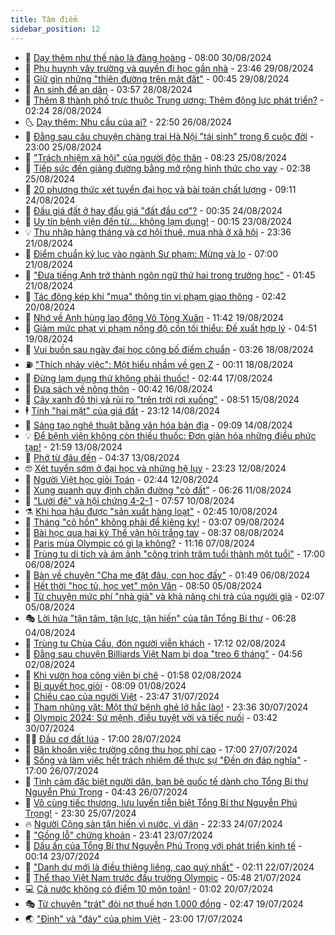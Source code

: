 ```yaml
---
title: Tâm điểm
sidebar_position: 12
---
```


<!-- dantri-tam-diem:START -->
- 🚦 [Dạy thêm như thế nào là đàng hoàng](https://dantri.com.vn/tam-diem/day-them-nhu-the-nao-la-dang-hoang-20240829181049437.htm) - 08:00 30/08/2024
- 🫶 [Phụ huynh vây trường và quyền đi học gần nhà](https://dantri.com.vn/tam-diem/phu-huynh-vay-truong-va-quyen-di-hoc-gan-nha-20240829085048049.htm) - 23:46 29/08/2024
- 🦏 [Giữ gìn những &quot;thiên đường trên mặt đất&quot;](https://dantri.com.vn/tam-diem/giu-gin-nhung-thien-duong-tren-mat-dat-20240826192529401.htm) - 00:45 29/08/2024
- 🧰 [An sinh để an dân](https://dantri.com.vn/tam-diem/an-sinh-de-an-dan-20240828064017617.htm) - 03:57 28/08/2024
- 🙉 [Thêm 8 thành phố trực thuộc Trung ương: Thêm động lực phát triển?](https://dantri.com.vn/tam-diem/them-8-thanh-pho-truc-thuoc-trung-uong-them-dong-luc-phat-trien-20240828083821135.htm) - 02:24 28/08/2024
- 🌜 [Dạy thêm: Nhu cầu của ai?](https://dantri.com.vn/tam-diem/day-them-nhu-cau-cua-ai-20240826195040627.htm) - 22:50 26/08/2024
- 🤔 [Đằng sau câu chuyện chàng trai Hà Nội &quot;tái sinh&quot; trong 6 cuộc đời](https://dantri.com.vn/tam-diem/dang-sau-cau-chuyen-chang-trai-ha-noi-tai-sinh-trong-6-cuoc-doi-20240825221412611.htm) - 23:00 25/08/2024
- 🤩 [&quot;Trách nhiệm xã hội&quot; của người độc thân](https://dantri.com.vn/tam-diem/trach-nhiem-xa-hoi-cua-nguoi-doc-than-20240825085021284.htm) - 08:23 25/08/2024
- 🦅 [Tiếp sức đến giảng đường bằng mở rộng hình thức cho vay](https://dantri.com.vn/tam-diem/tiep-suc-den-giang-duong-bang-mo-rong-hinh-thuc-cho-vay-20240825085749948.htm) - 02:38 25/08/2024
- 💫 [20 phương thức xét tuyển đại học và bài toán chất lượng](https://dantri.com.vn/tam-diem/20-phuong-thuc-xet-tuyen-dai-hoc-va-bai-toan-chat-luong-20240823155244051.htm) - 09:11 24/08/2024
- 🤗 [Đấu giá đất ở hay đấu giá &quot;đất đầu cơ&quot;?](https://dantri.com.vn/tam-diem/dau-gia-dat-o-hay-dau-gia-dat-dau-co-20240823180944673.htm) - 00:35 24/08/2024
- 🫶 [Uy tín bệnh viện đến từ… không lạm dụng!](https://dantri.com.vn/tam-diem/uy-tin-benh-vien-den-tu-khong-lam-dung-20240823065227728.htm) - 00:15 23/08/2024
- 💡 [Thu nhập hàng tháng và cơ hội thuê, mua nhà ở xã hội](https://dantri.com.vn/tam-diem/thu-nhap-hang-thang-va-co-hoi-thue-mua-nha-o-xa-hoi-20240821230359936.htm) - 23:36 21/08/2024
- 🌮 [Điểm chuẩn kỷ lục vào ngành Sư phạm: Mừng và lo](https://dantri.com.vn/tam-diem/diem-chuan-ky-luc-vao-nganh-su-pham-mung-va-lo-20240821080536248.htm) - 07:00 21/08/2024
- 🌊 [&quot;Đưa tiếng Anh trở thành ngôn ngữ thứ hai trong trường học&quot;](https://dantri.com.vn/tam-diem/dua-tieng-anh-tro-thanh-ngon-ngu-thu-hai-trong-truong-hoc-20240821000611353.htm) - 01:45 21/08/2024
- 👹 [Tác động kép khi &quot;mua&quot; thông tin vi phạm giao thông](https://dantri.com.vn/tam-diem/tac-dong-kep-khi-mua-thong-tin-vi-pham-giao-thong-20240820094156433.htm) - 02:42 20/08/2024
- 🤩 [Nhớ về Anh hùng lao động Võ Tòng Xuân](https://dantri.com.vn/tam-diem/nho-ve-anh-hung-lao-dong-vo-tong-xuan-20240819184214011.htm) - 11:42 19/08/2024
- 💄 [Giảm mức phạt vi phạm nồng độ cồn tối thiểu: Đề xuất hợp lý](https://dantri.com.vn/tam-diem/giam-muc-phat-vi-pham-nong-do-con-toi-thieu-de-xuat-hop-ly-20240819092852768.htm) - 04:51 19/08/2024
- 🦣 [Vui buồn sau ngày đại học công bố điểm chuẩn](https://dantri.com.vn/tam-diem/vui-buon-sau-ngay-dai-hoc-cong-bo-diem-chuan-20240818102119770.htm) - 03:26 18/08/2024
- ⛽️ [&quot;Thích nhảy việc&quot;: Một hiểu nhầm về gen Z](https://dantri.com.vn/tam-diem/thich-nhay-viec-mot-hieu-nham-ve-gen-z-20240818071131367.htm) - 00:11 18/08/2024
- 🌁 [Đừng lạm dụng thứ không phải thuốc!](https://dantri.com.vn/tam-diem/dung-lam-dung-thu-khong-phai-thuoc-20240817002935206.htm) - 02:44 17/08/2024
- 🥳 [Đưa sách về nông thôn](https://dantri.com.vn/tam-diem/dua-sach-ve-nong-thon-20240815145936989.htm) - 00:42 16/08/2024
- 🧐 [Cây xanh đô thị và rủi ro &quot;trên trời rơi xuống&quot;](https://dantri.com.vn/tam-diem/cay-xanh-do-thi-va-rui-ro-tren-troi-roi-xuong-20240815144711502.htm) - 08:51 15/08/2024
- 🕴 [Tính &quot;hai mặt&quot; của giá đất](https://dantri.com.vn/tam-diem/tinh-hai-mat-cua-gia-dat-20240814182051563.htm) - 23:12 14/08/2024
- 🥳 [Sáng tạo nghệ thuật bằng văn hóa bản địa](https://dantri.com.vn/tam-diem/sang-tao-nghe-thuat-bang-van-hoa-ban-dia-20240813215349230.htm) - 09:09 14/08/2024
- 💡 [Để bệnh viện không còn thiếu thuốc: Đơn giản hóa những điều phức tạp!](https://dantri.com.vn/tam-diem/de-benh-vien-khong-con-thieu-thuoc-don-gian-hoa-nhung-dieu-phuc-tap-20240813081855077.htm) - 21:59 13/08/2024
- 🦣 [Phở từ đâu đến](https://dantri.com.vn/tam-diem/pho-tu-dau-den-20240812224607394.htm) - 04:37 13/08/2024
- 🤓 [Xét tuyển sớm ở đại học và những hệ lụy](https://dantri.com.vn/tam-diem/xet-tuyen-som-o-dai-hoc-va-nhung-he-luy-20240812223310134.htm) - 23:23 12/08/2024
- 🤭 [Người Việt học giỏi Toán](https://dantri.com.vn/tam-diem/nguoi-viet-hoc-gioi-toan-20240812093820685.htm) - 02:44 12/08/2024
- 🌮 [Xung quanh quy định chặn đường &quot;cò đất&quot;](https://dantri.com.vn/tam-diem/xung-quanh-quy-dinh-chan-duong-co-dat-20240811062913757.htm) - 06:26 11/08/2024
- 🗽 [&quot;Lười đẻ&quot; và hội chứng 4-2-1](https://dantri.com.vn/tam-diem/luoi-de-va-hoi-chung-4-2-1-20240810093804695.htm) - 07:57 10/08/2024
- ⚗️ [Khi hoa hậu được &quot;sản xuất hàng loạt&quot;](https://dantri.com.vn/tam-diem/khi-hoa-hau-duoc-san-xuat-hang-loat-20240810081020429.htm) - 02:45 10/08/2024
- 🥰 [Tháng &quot;cô hồn&quot; không phải để kiêng kỵ!](https://dantri.com.vn/tam-diem/thang-co-hon-khong-phai-de-kieng-ky-20240809092813890.htm) - 03:07 09/08/2024
- 🚀 [Bài học qua hai kỳ Thế vận hội trắng tay](https://dantri.com.vn/tam-diem/bai-hoc-qua-hai-ky-the-van-hoi-trang-tay-20240808153717683.htm) - 08:37 08/08/2024
- 🎊 [Paris mùa Olympic có gì lạ không?](https://dantri.com.vn/tam-diem/paris-mua-olympic-co-gi-la-khong-20240807181053135.htm) - 11:16 07/08/2024
- 🦣 [Trùng tu di tích và ám ảnh &quot;công trình trăm tuổi thành một tuổi&quot;](https://dantri.com.vn/tam-diem/trung-tu-di-tich-va-am-anh-cong-trinh-tram-tuoi-thanh-mot-tuoi-20240806185650232.htm) - 17:00 06/08/2024
- 🎃 [Bàn về chuyện &quot;Cha mẹ đặt đâu, con học đấy&quot;](https://dantri.com.vn/tam-diem/ban-ve-chuyen-cha-me-dat-dau-con-hoc-day-20240806061224474.htm) - 01:49 06/08/2024
- 💂 [Hết thời &quot;học tủ, học vẹt&quot; môn Văn](https://dantri.com.vn/tam-diem/het-thoi-hoc-tu-hoc-vet-mon-van-20240805102023620.htm) - 08:50 05/08/2024
- 🦒 [Từ chuyện mức phí &quot;nhà già&quot; và khả năng chi trả của người già](https://dantri.com.vn/tam-diem/tu-chuyen-muc-phi-nha-gia-va-kha-nang-chi-tra-cua-nguoi-gia-20240805005115399.htm) - 02:07 05/08/2024
- 🎭 [Lời hứa &quot;tận tâm, tận lực, tận hiến&quot; của tân Tổng Bí thư](https://dantri.com.vn/tam-diem/loi-hua-tan-tam-tan-luc-tan-hien-cua-tan-tong-bi-thu-20240804083047293.htm) - 06:28 04/08/2024
- 📝 [Trùng tu Chùa Cầu, đón người viễn khách](https://dantri.com.vn/tam-diem/trung-tu-chua-cau-don-nguoi-vien-khach-20240802234613153.htm) - 17:12 02/08/2024
- 🦄 [Đằng sau chuyện Billiards Việt Nam bị dọa &quot;treo 6 tháng&quot;](https://dantri.com.vn/tam-diem/dang-sau-chuyen-billiards-viet-nam-bi-doa-treo-6-thang-20240802084850570.htm) - 04:56 02/08/2024
- 🚀 [Khi vườn hoa công viên bị chê](https://dantri.com.vn/tam-diem/khi-vuon-hoa-cong-vien-bi-che-20240802084511469.htm) - 01:58 02/08/2024
- 💂 [Bí quyết học giỏi](https://dantri.com.vn/tam-diem/bi-quyet-hoc-gioi-20240801071243627.htm) - 08:09 01/08/2024
- 👀 [Chiều cao của người Việt](https://dantri.com.vn/tam-diem/chieu-cao-cua-nguoi-viet-20240801004241853.htm) - 23:47 31/07/2024
- 🚦 [Tham nhũng vặt: Một thứ bệnh ghẻ lở hắc lào!](https://dantri.com.vn/tam-diem/tham-nhung-vat-mot-thu-benh-ghe-lo-hac-lao-20240730194556949.htm) - 23:36 30/07/2024
- 💃 [Olympic 2024: Sứ mệnh, điều tuyệt vời và tiếc nuối](https://dantri.com.vn/tam-diem/olympic-2024-su-menh-dieu-tuyet-voi-va-tiec-nuoi-20240730084232591.htm) - 03:42 30/07/2024
- 🧑‍💻 [Đầu cơ đất lúa](https://dantri.com.vn/tam-diem/dau-co-dat-lua-20240727161104198.htm) - 17:00 28/07/2024
- 🥰 [Băn khoăn việc trường công thu học phí cao](https://dantri.com.vn/tam-diem/ban-khoan-viec-truong-cong-thu-hoc-phi-cao-20240727164127893.htm) - 17:00 27/07/2024
- 🥳 [Sống và làm việc hết trách nhiệm để thực sự &quot;Đền ơn đáp nghĩa&quot;](https://dantri.com.vn/tam-diem/song-va-lam-viec-het-trach-nhiem-de-thuc-su-den-on-dap-nghia-20240726200912703.htm) - 17:00 26/07/2024
- 🥳 [Tình cảm đặc biệt người dân, bạn bè quốc tế dành cho Tổng Bí thư Nguyễn Phú Trọng](https://dantri.com.vn/tam-diem/tinh-cam-dac-biet-nguoi-dan-ban-be-quoc-te-danh-cho-tong-bi-thu-nguyen-phu-trong-20240726074046006.htm) - 04:43 26/07/2024
- 🎉 [Vô cùng tiếc thương, lưu luyến tiễn biệt Tổng Bí thư Nguyễn Phú Trọng!](https://dantri.com.vn/tam-diem/vo-cung-tiec-thuong-luu-luyen-tien-biet-tong-bi-thu-nguyen-phu-trong-20240725230707107.htm) - 23:30 25/07/2024
- 🔥 [Người Cộng sản tận hiến vì nước, vì dân](https://dantri.com.vn/tam-diem/nguoi-cong-san-tan-hien-vi-nuoc-vi-dan-20240724214318865.htm) - 22:33 24/07/2024
- 🥸 [&quot;Gồng lỗ&quot; chứng khoán](https://dantri.com.vn/tam-diem/gong-lo-chung-khoan-20240722230657846.htm) - 23:41 23/07/2024
- 💯 [Dấu ấn của Tổng Bí thư Nguyễn Phú Trọng với phát triển kinh tế](https://dantri.com.vn/tam-diem/dau-an-cua-tong-bi-thu-nguyen-phu-trong-voi-phat-trien-kinh-te-20240722215827550.htm) - 00:14 23/07/2024
- 🦏 [&quot;Danh dự mới là điều thiêng liêng, cao quý nhất&quot;](https://dantri.com.vn/tam-diem/danh-du-moi-la-dieu-thieng-lieng-cao-quy-nhat-20240722090513755.htm) - 02:11 22/07/2024
- 👹 [Thể thao Việt Nam trước đấu trường Olympic](https://dantri.com.vn/tam-diem/the-thao-viet-nam-truoc-dau-truong-olympic-20240721124024591.htm) - 05:48 21/07/2024
- 💻 [Cả nước không có điểm 10 môn toán!](https://dantri.com.vn/tam-diem/ca-nuoc-khong-co-diem-10-mon-toan-20240720080206960.htm) - 01:02 20/07/2024
- 🎭 [Từ chuyện &quot;trát&quot; đòi nợ thuế hơn 1.000 đồng](https://dantri.com.vn/tam-diem/tu-chuyen-trat-doi-no-thue-hon-1000-dong-20240718184712677.htm) - 02:47 19/07/2024
- 🌏 [&quot;Đỉnh&quot; và &quot;đáy&quot; của phim Việt](https://dantri.com.vn/tam-diem/dinh-va-day-cua-phim-viet-20240717161827296.htm) - 23:00 17/07/2024<!-- dantri-tam-diem:END -->
